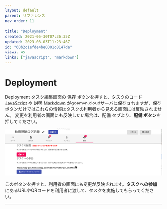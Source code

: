 ```yaml
---
layout: default
parent: リファレンス
nav_order: 11

title: "Deployment"
created: 2021-05-30T07:36:35Z
updated: 2023-03-03T11:23:46Z
id: "60b2c1efde4be0001c8147da"
views: 45
links: ["javascript", "markdown"]
---
```


# Deployment

Deployment
タスク編集画面の 保存 ボタンを押すと、タスクのコード [JavaScript](JavaScript/) や 説明 [Markdown](Markdown/) がgoemon.cloudサーバに保存されますが、保存ボタンだけではこれらの情報はタスクの利用者から見える画面には反映されません。
変更を利用者の画面にも反映したい場合は、配備 タブより、**配備 ボタン**を押してください。

![](/images/60b471eccd21ea00223810a4.png)

このボタンを押すと、利用者の画面にも変更が反映されます。**タスクへの参加** にあるURLやQRコードを利用者に渡して、タスクを実施してもらってください。


---
